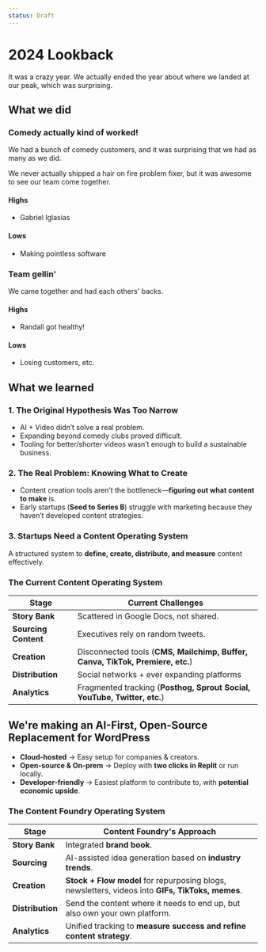 ```yaml
---
status: Draft
---
```


# 2024 Lookback

It was a crazy year. We actually ended the year about where we landed at our
peak, which was surprising.

## What we did

### Comedy actually kind of worked!

We had a bunch of comedy customers, and it was surprising that we had as many as
we did.

We never actually shipped a hair on fire problem fixer, but it was awesome to
see our team come together.

#### Highs

- Gabriel Iglasias

#### Lows

- Making pointless software

### Team gellin'

We came together and had each others' backs.

#### Highs

- Randall got healthy!

#### Lows

- Losing customers, etc.

## What we learned

### **1. The Original Hypothesis Was Too Narrow**

- AI + Video didn’t solve a real problem.
- Expanding beyond comedy clubs proved difficult.
- Tooling for better/shorter videos wasn’t enough to build a sustainable
  business.

### **2. The Real Problem: Knowing What to Create**

- Content creation tools aren’t the bottleneck—**figuring out what content to
  make** is.
- Early startups (**Seed to Series B**) struggle with marketing because they
  haven’t developed content strategies.

### **3. Startups Need a Content Operating System**

A structured system to **define, create, distribute, and measure** content
effectively.

### **The Current Content Operating System**

| Stage                | Current Challenges                                                             |
| -------------------- | ------------------------------------------------------------------------------ |
| **Story Bank**       | Scattered in Google Docs, not shared.                                          |
| **Sourcing Content** | Executives rely on random tweets.                                              |
| **Creation**         | Disconnected tools (**CMS, Mailchimp, Buffer, Canva, TikTok, Premiere, etc.**) |
| **Distribution**     | Social networks + ever expanding platforms                                     |
| **Analytics**        | Fragmented tracking (**Posthog, Sprout Social, YouTube, Twitter, etc.**)       |

## We're making an AI-First, Open-Source Replacement for WordPress

- **Cloud-hosted** → Easy setup for companies & creators.
- **Open-source & On-prem** → Deploy with **two clicks in Replit** or run
  locally.
- **Developer-friendly** → Easiest platform to contribute to, with **potential
  economic upside**.

### **The Content Foundry Operating System**

| Stage            | Content Foundry's Approach                                                                       |
| ---------------- | ------------------------------------------------------------------------------------------------ |
| **Story Bank**   | Integrated **brand book**.                                                                       |
| **Sourcing**     | AI-assisted idea generation based on **industry trends**.                                        |
| **Creation**     | **Stock + Flow model** for repurposing blogs, newsletters, videos into **GIFs, TikToks, memes**. |
| **Distribution** | Send the content where it needs to end up, but also own your own platform.                       |
| **Analytics**    | Unified tracking to **measure success and refine content strategy**.                             |
